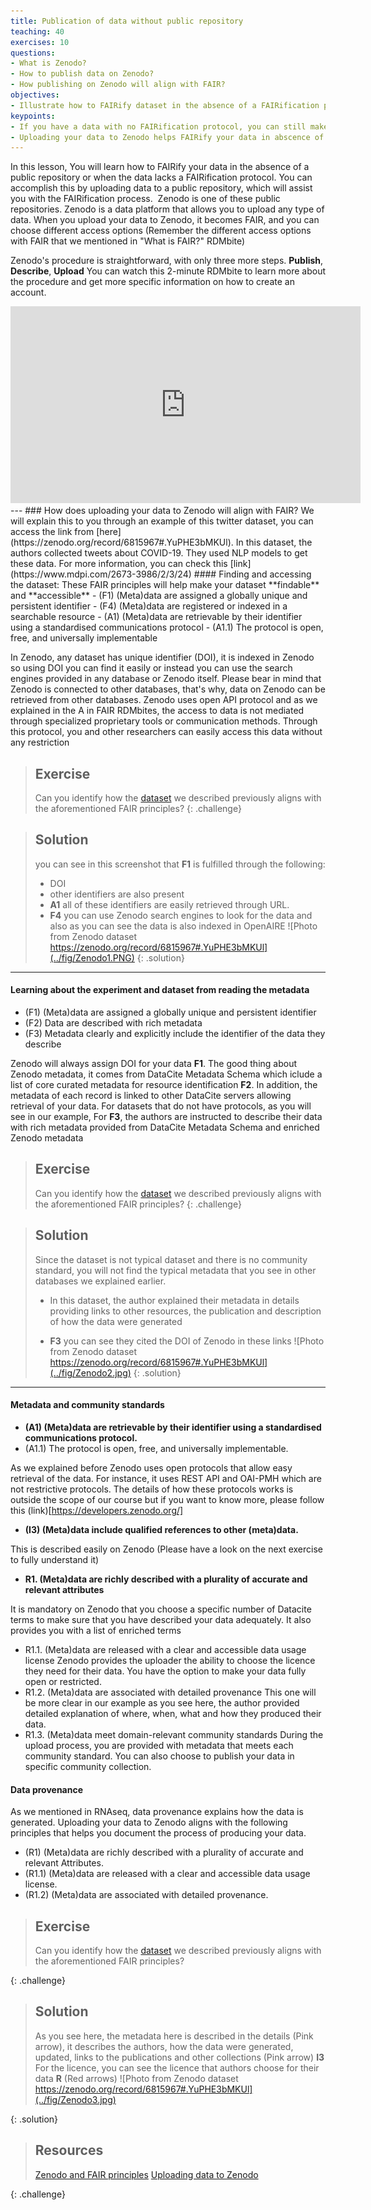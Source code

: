 ```yaml
---
title: Publication of data without public repository 
teaching: 40
exercises: 10
questions:
- What is Zenodo?
- How to publish data on Zenodo?
- How publishing on Zenodo will align with FAIR?
objectives:
- Illustrate how to FAIRify dataset in the absence of a FAIRification protocol
keypoints:
- If you have a data with no FAIRification protocol, you can still make your data FAIR
- Uploading your data to Zenodo helps FAIRify your data in abscence of community standard
---
```


In this lesson, You will learn how to FAIRify your data in the absence of a public repository or when the data lacks a FAIRification protocol. You can accomplish this by uploading data to a public repository, which will assist you with the FAIRification process. 
Zenodo is one of these public repositories. Zenodo is a data platform that allows you to upload any type of data. When you upload your data to Zenodo, it becomes FAIR, and you can choose different access options (Remember the different access options with FAIR that we mentioned in "What is FAIR?" RDMbite) 

Zenodo's procedure is straightforward, with only three more steps. **Publish**, **Describe**, **Upload**
You can watch this 2-minute RDMbite to learn more about the procedure and get more specific information on how to create an account.
<center>
<iframe width="560" height="315" src="https://www.youtube.com/embed/Wrtfd8QPYOc" title="YouTube video player" frameborder="0" allow="accelerometer; autoplay; clipboard-write; encrypted-media; gyroscope; picture-in-picture" allowfullscreen></iframe>
</center>
--- 
### How does uploading your data to Zenodo will align with FAIR?
We will explain this to you through an example of this twitter dataset, you can access the link from [here](https://zenodo.org/record/6815967#.YuPHE3bMKUl). In this dataset, the authors collected tweets about COVID-19. They used NLP models to get these data. For more information, you can check this 
[link](https://www.mdpi.com/2673-3986/2/3/24)
#### Finding and accessing the dataset:
These FAIR principles will help make your dataset **findable** and **accessible**
- (F1) (Meta)data are assigned a globally unique and persistent identifier
- (F4) (Meta)data are registered or indexed in a searchable resource
- (A1) (Meta)data are retrievable by their identifier using a standardised communications protocol
- (A1.1) The protocol is open, free, and universally implementable

In Zenodo, any dataset has unique identifier (DOI), it is indexed in Zenodo so using DOI you can find it easily or instead you can use the search engines provided in any database or Zenodo itself. Please bear in mind that Zenodo is connected to other databases, that's why, data on Zenodo can be retrieved from other databases. 
Zenodo uses open API protocol and as we explained in the A in FAIR RDMbites, the access to data is not mediated through specialized proprietary tools or communication methods. Through this protocol, you and other researchers can easily access this data without any restriction

> ## Exercise
> Can you identify how the [dataset](https://zenodo.org/record/6815967#.YuPHE3bMKUl) we described previously aligns with the aforementioned FAIR principles?
{: .challenge}

> ## Solution
> you can see in this screenshot that **F1** is fulfilled through the following:
> -  DOI
> - other identifiers are also present
> - **A1** all of these identifiers are easily retrieved through URL. 
> - **F4** you can use Zenodo search engines to look for the data and also as you can see the data is also indexed in OpenAIRE
> ![Photo from Zenodo dataset https://zenodo.org/record/6815967#.YuPHE3bMKUl](../fig/Zenodo1.PNG)
{: .solution}
---
#### Learning about the experiment and dataset from reading the metadata
- (F1) (Meta)data are assigned a globally unique and persistent identifier
- (F2) Data are described with rich metadata
- (F3) Metadata clearly and explicitly include the identifier of the data they describe

Zenodo will always assign DOI for your data **F1**. The good thing about Zenodo metadata, it comes from DataCite Metadata Schema which iclude a list of core curated metadata for resource identification **F2**. In addition, the metadata of each record is linked to other DataCite servers allowing retrieval of your data. For datasets that do not have protocols, as you will see in our example, For **F3**, the authors are instructed to describe their data with rich metadata provided from DataCite Metadata Schema and enriched Zenodo metadata

> ## Exercise
> Can you identify how the [dataset](https://zenodo.org/record/6815967#.YuPHE3bMKUl) we described previously aligns with the aforementioned FAIR principles?
{: .challenge}

> ## Solution
> Since the dataset is not typical dataset and there is no community standard, you will not find the typical 
> metadata that you see in other databases we explained earlier.
> -  In this dataset, the author explained their metadata in details providing links to other resources, the 
> publication and description of how the data were generated
> 
> - **F3** you can see they cited the DOI of Zenodo in these links
> ![Photo from Zenodo dataset https://zenodo.org/record/6815967#.YuPHE3bMKUl](../fig/Zenodo2.jpg)
{: .solution}
---
#### Metadata and community standards
- **(A1) (Meta)data are retrievable by their identifier using a standardised communications protocol.**
- (A1.1) The protocol is open, free, and universally implementable.

As we explained before Zenodo uses open protocols that allow easy retrieval of the data. For instance, it uses REST API and OAI-PMH which are not restrictive protocols. The details of how these protocols works is outside the scope of our course but if you want to know more, please follow this (link)[https://developers.zenodo.org/]
- **(I3) (Meta)data include qualified references to other (meta)data.**

This is described easily on Zenodo (Please have a look on the next exercise to fully understand it)
- **R1. (Meta)data are richly described with a plurality of accurate and relevant attributes**

It is mandatory on Zenodo that you choose a specific number of Datacite terms to make sure that you have described your data adequately. It also provides you with a list of enriched terms
- R1.1. (Meta)data are released with a clear and accessible data usage license
Zenodo provides the uploader the ability to choose the licence they need for their data. You have the option to make your data fully open or restricted. 
- R1.2. (Meta)data are associated with detailed provenance
This one will be more clear in our example as you see here, the author provided detailed explanation of where, when, what and how they produced their data. 
- R1.3. (Meta)data meet domain-relevant community standards
During the upload process, you are provided with metadata that meets each community standard. You can also choose to publish your data in specific community collection. 

#### Data provenance
As we mentioned in RNAseq, data provenance explains how the data is generated. Uploading your data to Zenodo aligns with the following principles that helps you document the process of producing your data. 

- (R1) (Meta)data are richly described with a plurality of accurate and relevant Attributes.
- (R1.1) (Meta)data are released with a clear and accessible data usage license.
- (R1.2) (Meta)data are associated with detailed provenance.

> ## Exercise
> Can you identify how the [dataset](https://zenodo.org/record/6815967#.YuPHE3bMKUl) we described previously aligns with the aforementioned FAIR principles?
> 
{: .challenge}

> ## Solution
> As you see here, the metadata here is described in the details (Pink arrow), it describes the authors, how the data were generated, updated, links to the 
> publications and other collections (Pink arrow) **I3**
> For the licence, you can see the licence that authors choose for their data **R** (Red arrows)
> ![Photo from Zenodo dataset https://zenodo.org/record/6815967#.YuPHE3bMKUl](../fig/Zenodo3.jpg)
>
{: .solution}



> ## Resources
> [Zenodo and FAIR principles](https://about.zenodo.org/principles/)
> [Uploading data to Zenodo](https://ict.ipbes.net/ipbes-ict-guide/data-management/technical-guidelines/Zenodo)
> 
{: .challenge}


